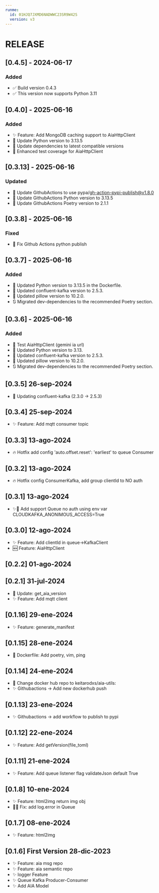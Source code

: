 ```yaml
---
runme:
  id: 01HJQ7JXMD6NADWWC23SR9W42S
  version: v3
---
```


# RELEASE

## [0.4.5] - 2024-06-17
### Added
- ✅ Build version 0.4.3
- ✅ This version now supports Python 3.11

## [0.4.0] - 2025-06-16
### Added
- ✨ Feature: Add MongoDB caching support to AiaHttpClient
- 🔄 Update Python version to 3.13.5
- 🔄 Update dependencies to latest compatible versions
- 🧪 Enhanced test coverage for AiaHttpClient

## [0.3.13] - 2025-06-16
### Updated
- 🔄 Update GithubActions to use pypa/gh-action-pypi-publish@v1.8.0
- 🔄 Update GithubActions Python version to 3.13.5
- 🔄 Update GithubActions Poetry version to 2.1.1

## [0.3.8] - 2025-06-16
### Fixed
- 🐞 Fix Github Actions python publish

## [0.3.7] - 2025-06-16
### Added
- 🔄 Updated Python version to 3.13.5 in the Dockerfile.
- 🔄 Updated confluent-kafka version to 2.5.3.
- 🔄 Updated pillow version to 10.2.0.
- 🔃 Migrated dev-dependencies to the recommended Poetry section.

## [0.3.6] - 2025-06-16
### Added
- 🧪 Test AiaHttpClient (gemini ia url)
- 🔄 Updated Python version to 3.13.
- 🔄 Updated confluent-kafka version to 2.5.3.
- 🔄 Updated pillow version to 10.2.0.
- 🔃 Migrated dev-dependencies to the recommended Poetry section.

## [0.3.5] 26-sep-2024

- 🔄 Updating confluent-kafka (2.3.0 -> 2.5.3)

## [0.3.4] 25-sep-2024

- ✨ Feature: Add mqtt consumer topic

## [0.3.3] 13-ago-2024

- 🔥 Hotfix add config 'auto.offset.reset': 'earliest' to queue Consumer

## [0.3.2] 13-ago-2024

- 🔥 Hotfix config ConsumerKafka, add group clientId to NO auth

## [0.3.1] 13-ago-2024

- ✨🔧 Add support Queue no auth using env var CLOUDKAFKA_ANONIMOUS_ACCESS=True

## [0.3.0] 12-ago-2024

- ✨ Feature: Add clientId in queue->KafkaClient
- 🆕 Feature: AiaHttpClient

## [0.2.2] 01-ago-2024

## [0.2.1] 31-jul-2024

- 🔄 Update: get_aia_version
- ✨ Feature: Add mqtt client

## [0.1.16] 29-ene-2024

- ✨ Feature: generate_manifest

## [0.1.15] 28-ene-2024

- 🔄 Dockerfile: Add poetry, vim, ping

## [0.1.14] 24-ene-2024

- 🔧 Change docker hub repo to keitarodxs/aia-utils:<tag>
- ✨ Githubactions -> Add new dockerhub push

## [0.1.13] 23-ene-2024

- ✨ Githubactions -> add workflow to publish to pypi

## [0.1.12] 22-ene-2024

- ✨ Feature: Add getVersion(file_toml)

## [0.1.11] 21-ene-2024

- ✨ Feature: Add queue listener flag validateJson default True

## [0.1.8] 10-ene-2024

- ✨ Feature: html2img return img obj
- 🐛🔧 Fix: add log.error in Queue

## [0.1.7] 08-ene-2024

- ✨ Feature: html2img

## [0.1.6] First Version 28-dic-2023

- ✨ Feature: aia msg repo
- ✨ Feature: aia semantic repo
- ✨ logger Feature
- ✨ Queue Kafka Producer-Consumer
- ✨ Add AIA Model


